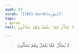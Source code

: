 ```yaml
---
ayah: 23
surah: '[[021-Surah|سورة]]'
tags:
- quran
text: لَا يُسْأَلُ عَمَّا يَفْعَلُ وَهُمْ يُسْأَلُونَ

---
```

> لَا يُسْأَلُ عَمَّا يَفْعَلُ وَهُمْ يُسْأَلُونَ
